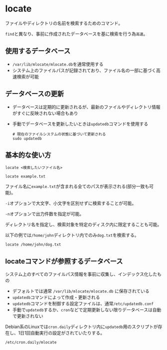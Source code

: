 # locate

ファイルやディレクトリの名前を検索するためのコマンド。

`find`と異なり、事前に作成されたデータベースを基に検索を行う為`高速`。

## 使用するデータベース

- `/var/lib/mlocate/mlocate.db`を通常使用する
- システム上のファイルパスが記録されており、ファイル名の一部に基づく高速検索が可能

## データベースの更新

- データベースは定期的に更新されるが、最新のファイルやディレクトリ情報がすぐに反映されない場合もあり
- 手動でデータベースを更新したいときは`updatedb`コマンドを使用する

  ```
  # 現在のファイルシステムの状態に基づいて更新される
  sudo updatedb
  ```

## 基本的な使い方

```
locate <検索したいファイル名>
```

```
locate example.txt
```

ファイル名に`example.txt`が含まれる全てのパスが表示される(部分一致も可能)。

`-i`オプションで大文字、小文字を区別せずに検索することが可能。

`-n`オプションで出力件数を指定が可能。

ディレクトリ名を指定し、検索対象を特定のディスク内に限定することも可能。

以下の例では`/home/john`ディレクトリ内でのみ`dog.txt`を検索する。

```
locate /home/john/dog.txt
```

## locateコマンドが参照するデータベース

システム上のすべてのファイルパス情報を事前に収集し、インデックス化したもの

- デフォルトでは通常 `/var/lib/mlocate/mlocate.db` に保存されている
- `updatedb`コマンドによって作成・更新される
- `updatedb`コマンドを制御する設定ファイルは、通常`/etc/updatedb.conf`
- 手動で`updatedb`するか、`cron`などで定期更新しない限りデータベースは自動で更新されない

Debian系のLinuxでは`cron.daily`ディレクトリ内に`updatedb`用のスクリプトが存在し、1日1回自動実行の設定がされていたりする。

```
/etc/cron.daily/mlocate
```

